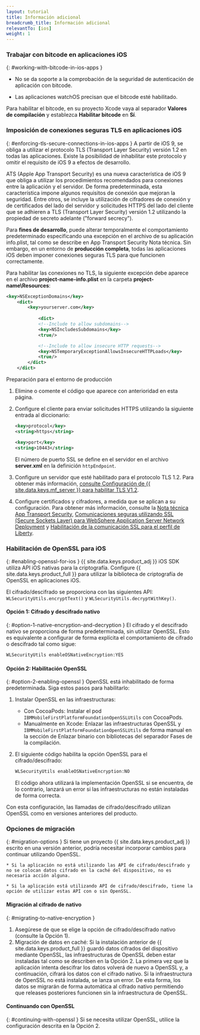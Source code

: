 ```yaml
---
layout: tutorial
title: Información adicional
breadcrumb_title: Información adicional
relevantTo: [ios]
weight: 1
---
```

<!-- NLS_CHARSET=UTF-8 -->
### Trabajar con bitcode en aplicaciones iOS
{: #working-with-bitcode-in-ios-apps }
* No se da soporte a la comprobación de la seguridad de autenticación de aplicación con bitcode.

* Las aplicaciones watchOS precisan que el bitcode esté habilitado. 

Para habilitar el bitcode, en su proyecto Xcode vaya al separador **Valores de compilación** y establezca **Habilitar bitcode** en **Sí**.

### Imposición de conexiones seguras TLS en aplicaciones iOS
{: #enforcing-tls-secure-connections-in-ios-apps }
A partir de iOS 9, se obliga a utilizar el protocolo TLS (Transport Layer Security) versión 1.2 en todas las aplicaciones.
Existe la posibilidad de inhabilitar este protocolo y omitir el requisito de iOS 9 a efectos de desarrollo.


ATS (Apple App Transport Security) es una nueva característica de iOS 9 que obliga a utilizar los procedimientos recomendados para conexiones entre la aplicación y el servidor.
De forma predeterminada, esta característica impone algunos requisitos de conexión que mejoran la seguridad.
Entre otros, se incluye la utilización de cifradores de conexión y de certificados del lado del servidor y solicitudes HTTPS del lado del cliente que se adhieren a TLS (Transport Layer Security) versión 1.2 utilizando la propiedad de secreto adelante ("forward secrecy").


Para **fines de desarrollo**, puede alterar temporalmente el comportamiento predeterminado especificando una excepción en el archivo de su aplicación info.plist, tal como se describe en App Transport Security Nota técnica. Sin embargo, en un entorno de **producción completa**, todas las aplicaciones iOS deben imponer conexiones seguras TLS para que funcionen correctamente.


Para habilitar las conexiones no TLS, la siguiente excepción debe aparece en el archivo **project-name-info.plist** en la carpeta **project-name\Resources**:


```xml
<key>NSExceptionDomains</key>
    <dict>
        <key>yourserver.com</key>
    
            <dict>
            <!--Include to allow subdomains-->
            <key>NSIncludesSubdomains</key>
            <true/>

            <!--Include to allow insecure HTTP requests-->
            <key>NSTemporaryExceptionAllowsInsecureHTTPLoads</key>
            <true/>
        </dict>
    </dict>
```

Preparación para el entorno de producción

1. Elimine o comente el código que aparece con anterioridad en esta página.
  
2. Configure el cliente para enviar solicitudes HTTPS utilizando la siguiente entrada al diccionario:
  

   ```xml
   <key>protocol</key>
   <string>https</string>

   <key>port</key>
   <string>10443</string>
   ```
   
   El número de puerto SSL se define en el servidor en el archivo **server.xml** en la definición `httpEndpoint`.

    
3. Configure un servidor que esté habilitado para el protocolo TLS 1.2.
Para obtener más información, [consulte Configuración de {{ site.data.keys.mf_server }} para habilitar TLS V1.2](http://www-01.ibm.com/support/docview.wss?uid=swg21965659).

4. Configure certificados y cifradores, a medida que se aplican a su configuración.
Para obtener más información, consulte la [Nota técnica App Transport Security](https://developer.apple.com/library/prerelease/ios/technotes/App-Transport-Security-Technote/), [Comunicaciones seguras utilizando SSL (Secure Sockets Layer) para WebSphere Application Server Network Deployment](http://www-01.ibm.com/support/knowledgecenter/SSAW57_8.5.5/com.ibm.websphere.nd.doc/ae/csec_sslsecurecom.html?cp=SSAW57_8.5.5%2F1-8-2-33-4-0&lang=en) y [Habilitación de la comunicación SSL para el perfil de Liberty](http://www-01.ibm.com/support/knowledgecenter/SSAW57_8.5.5/com.ibm.websphere.wlp.nd.doc/ae/twlp_sec_ssl.html?cp=SSAW57_8.5.5%2F1-3-11-0-4-1-0).


### Habilitación de OpenSSL para iOS
{: #enabling-openssl-for-ios }
{{ site.data.keys.product_adj }} iOS SDK utiliza API iOS nativas para la criptografía.
Configure {{ site.data.keys.product_full }} para utilizar la biblioteca de criptografía de OpenSSL en aplicaciones iOS.


El cifrado/descifrado se proporciona con las siguientes API:
`WLSecurityUtils.encryptText()` y `WLSecurityUtils.decryptWithKey()`.

#### Opción 1: Cifrado y descifrado nativo
{: #option-1-native-encryption-and-decryption }
El cifrado y el descifrado nativo se proporciona de forma predeterminada, sin utilizar OpenSSL.
Esto es equivalente a configurar de forma explícita el comportamiento de cifrado o descifrado tal como sigue:


```xml
WLSecurityUtils enableOSNativeEncryption:YES
```

#### Opción 2: Habilitación OpenSSL
{: #option-2-enabling-openssl }
OpenSSL está inhabilitado de forma predeterminada.
Siga estos pasos para habilitarlo:


1. Instalar OpenSSL en las infraestructuras:

    * Con CocoaPods: Instalar el pod `IBMMobileFirstPlatformFoundationOpenSSLUtils` con CocoaPods.
    * Manualmente en Xcode: Enlazar las infraestructuras OpenSSL y `IBMMobileFirstPlatformFoundationOpenSSLUtils` de forma manual en la sección de Enlazar binario con bibliotecas del separador Fases de la compilación.

2. El siguiente código habilita la opción OpenSSL para el cifrado/descifrado:


   ```xml
   WLSecurityUtils enableOSNativeEncryption:NO
   ```
    
   El código ahora utilizará la implementación OpenSSL si se encuentra, de lo contrario, lanzará un error si las infraestructuras no están instaladas de forma correcta.


Con esta configuración, las llamadas de cifrado/descifrado utilizan OpenSSL como en versiones anteriores del producto.


### Opciones de migración
{: #migration-options }
Si tiene un proyecto {{ site.data.keys.product_adj }} escrito en una versión anterior, podría necesitar incorporar cambios para continuar utilizando OpenSSL.

    * Si la aplicación no está utilizando las API de cifrado/descifrado y no se colocan datos cifrado en la caché del dispositivo, no es necesaria acción alguna.

    * Si la aplicación está utilizando API de cifrado/descifrado, tiene la opción de utilizar estas API con o sin OpenSSL.


#### Migración al cifrado de nativo
{: #migrating-to-native-encryption }
1. Asegúrese de que se elige la opción de cifrado/descifrado nativo (consulte la Opción 1).
2. Migración de datos en caché: Si la instalación anterior de {{ site.data.keys.product_full }} guardó datos cifrados del dispositivo mediante OpenSSL,
las infraestructuras de OpenSSL deben estar instaladas tal como se describen en la Opción 2.
La primera vez que la aplicación intenta descifrar los datos volverá de nuevo a OpenSSL y, a continuación, cifrará los datos con el cifrado nativo.  Si la infraestructura de OpenSSL no está instalada, se lanza un error.
De esta forma, los datos se migrarán de forma automática al cifrado nativo permitiendo que releases posteriores funcionen sin la infraestructura de OpenSSL.


#### Continuando con OpenSSL
{: #continuing-with-openssl }
Si se necesita utilizar OpenSSL, utilice la configuración descrita en la Opción 2.

